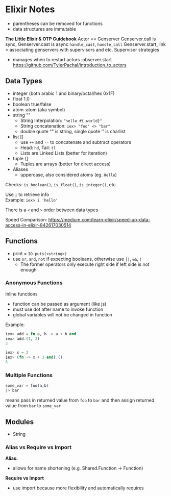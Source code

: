 # Elixir Notes

- parentheses can be removed for functions
- data structures are immutable

**The Little Elixir & OTP Guidebook**
Actor == Genserver
Genserver.call is sync, Genserver.cast is async
`handle_cast`, `handle_call`
Genserver.start_link = associating genservers with supervisors and etc.
Supervisor strategies
  - manages when to restart actors
:observer.start
<https://github.com/TylerPachal/introduction_to_actors>

## Data Types
- integer (both arabic 1 and binary/octal/hex 0x1F)
- float 1.0
- boolean true/false
- atom :atom (aka symbol)
- string ""
  - String Interpolation: `"hello #{:world}"`
  - String concatenation: `iex> "foo" <> "bar"`
  - double quote "" is string, single quote '' is charlist
- list []
  - use `++` and `--` to concatenate and subtract operators
  - Head: `hd`, Tail: `tl`
  - Lists are Linked Lists (better for iteration)
- tuple {}
  - Tuples are arrays (better for direct access)
- Aliases
  - uppercase, also considered atoms (eg. `Hello`)

Checks: `is_boolean()`, `is_float()`, `is_integer()`, etc.

Use `i` to retrieve info <br>
Example: `iex> i 'hello'`

There is a `<` and `>` order between data types

Speed Comparison: <https://medium.com/learn-elixir/speed-up-data-access-in-elixir-842617030514>

## Functions
- print = `IO.puts(<string>)`
- use `or`, `and`, `not` if expecting booleans, otherwise use `||`, `&&`, `!`
  - The former operators only execute right side if left side is not enough

### Anonymous Functions
Inline functions

- function can be passed as argument (like js)
- must use dot after name to invoke function
- global variables will not be changed in function

Example:

```elixir
iex> add = fn a, b -> a + b end
iex> add.(1, 2)
3
```

```elixir
iex> x = 3
iex> (fn -> x + 3 end).()
6
```

### Multiple Functions

```elixir
some_var = foo(a,b)
|> bar
```
means pass in returned value from `foo` to `bar` and then assign returned value from `bar` to `some_var`


## Modules
- String

### Alias vs Require vs Import
**Alias:**
- allows for name shortening (e.g. Shared.Function -> Function)

**Require vs Import**
- use import because more flexibility and automatically requires
